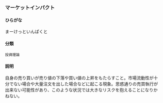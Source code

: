 <div style="display:none;">

## [あ行](securities-terms?id=あ行)
## [か行](securities-terms?id=か行)
## [さ行](securities-terms?id=さ行)
## [た行](securities-terms?id=た行)
## [な行](securities-terms?id=な行)
## [は行](securities-terms?id=は行)
## [ま行](securities-terms?id=ま行)

</div>

### マーケットインパクト

#### ひらがな

まーけっといんぱくと

#### 分類

`投資理論`

#### 説明

自身の売り買いが売り値の下落や買い値の上昇をもたらすこと。市場流動性が十分でない場合や大量注文を出した場合などに起こる現象。思惑通りの売買執行が出来ない可能性があり、このような状況では大きなリスクを抱えることになりかねない。

<div style="display:none;">

## [や行](securities-terms?id=や行)
## [ら行](securities-terms?id=ら行)
## [わ行](securities-terms?id=わ行)
## [英数字・記号](securities-terms?id=英数字・記号)

</div>


